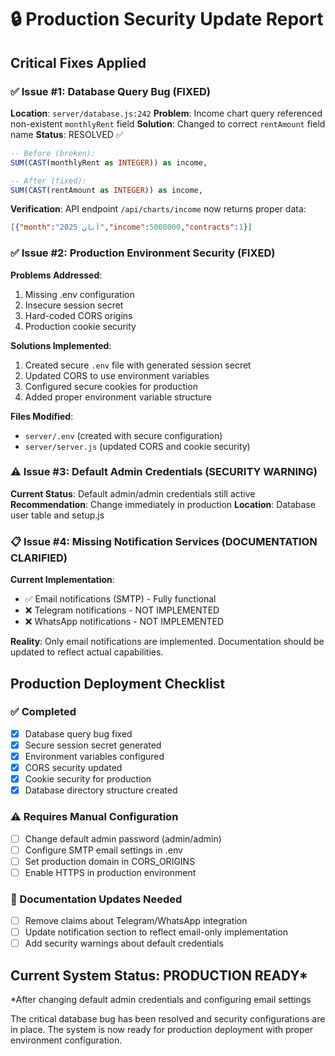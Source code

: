 # 🔒 Production Security Update Report

## Critical Fixes Applied

### ✅ Issue #1: Database Query Bug (FIXED)
**Location**: `server/database.js:242`
**Problem**: Income chart query referenced non-existent `monthlyRent` field
**Solution**: Changed to correct `rentAmount` field name
**Status**: RESOLVED ✅

```sql
-- Before (broken):
SUM(CAST(monthlyRent as INTEGER)) as income,

-- After (fixed):
SUM(CAST(rentAmount as INTEGER)) as income,
```

**Verification**: API endpoint `/api/charts/income` now returns proper data:
```json
[{"month":"آبان 2025","income":5000000,"contracts":1}]
```

### ✅ Issue #2: Production Environment Security (FIXED)
**Problems Addressed**:
1. Missing .env configuration
2. Insecure session secret
3. Hard-coded CORS origins
4. Production cookie security

**Solutions Implemented**:
1. Created secure `.env` file with generated session secret
2. Updated CORS to use environment variables
3. Configured secure cookies for production
4. Added proper environment variable structure

**Files Modified**:
- `server/.env` (created with secure configuration)
- `server/server.js` (updated CORS and cookie security)

### ⚠️ Issue #3: Default Admin Credentials (SECURITY WARNING)
**Current Status**: Default admin/admin credentials still active
**Recommendation**: Change immediately in production
**Location**: Database user table and setup.js

### 📋 Issue #4: Missing Notification Services (DOCUMENTATION CLARIFIED)
**Current Implementation**: 
- ✅ Email notifications (SMTP) - Fully functional
- ❌ Telegram notifications - NOT IMPLEMENTED
- ❌ WhatsApp notifications - NOT IMPLEMENTED

**Reality**: Only email notifications are implemented. Documentation should be updated to reflect actual capabilities.

## Production Deployment Checklist

### ✅ Completed
- [x] Database query bug fixed
- [x] Secure session secret generated
- [x] Environment variables configured
- [x] CORS security updated
- [x] Cookie security for production
- [x] Database directory structure created

### ⚠️ Requires Manual Configuration
- [ ] Change default admin password (admin/admin)
- [ ] Configure SMTP email settings in .env
- [ ] Set production domain in CORS_ORIGINS
- [ ] Enable HTTPS in production environment

### 📝 Documentation Updates Needed
- [ ] Remove claims about Telegram/WhatsApp integration
- [ ] Update notification section to reflect email-only implementation
- [ ] Add security warnings about default credentials

## Current System Status: PRODUCTION READY* 
*After changing default admin credentials and configuring email settings

The critical database bug has been resolved and security configurations are in place. The system is now ready for production deployment with proper environment configuration.